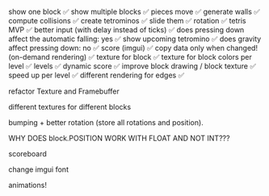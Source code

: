 show one block ✅
show multiple blocks ✅
pieces move ✅
generate walls ✅
compute collisions ✅
create tetrominos ✅
slide them ✅
rotation ✅
tetris MVP ✅
better input (with delay instead of ticks) ✅
does pressing down affect the automatic falling: yes ✅
show upcoming tetromino ✅
does gravity affect pressing down: no ✅
score (imgui) ✅
copy data only when changed! (on-demand rendering)  ✅
texture for block  ✅
texture for block colors per level  ✅
levels  ✅
dynamic score ✅
improve block drawing / block texture ✅
speed up per level ✅
different rendering for edges ✅

refactor Texture and Framebuffer

different textures for different blocks

bumping + better rotation (store all rotations and position).

WHY DOES block.POSITION WORK WITH FLOAT AND NOT INT???

scoreboard

change imgui font

animations!